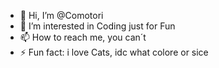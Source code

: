 - 👋 Hi, I’m @Comotori
- 👀 I’m interested in Coding just for Fun
- 📫 How to reach me, you can´t
- ⚡ Fun fact: i love Cats, idc what colore or sice 

<!---
Comotori/Comotori is a ✨ special ✨ repository because its `README.md` (this file) appears on your GitHub profile.
You can click the Preview link to take a look at your changes.
--->
